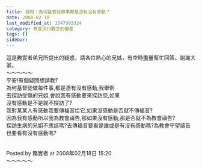 ```yaml
---
title: 發問：為何基督徒做事都是憑有沒有感動？
date: 2008-02-18
last_modified_at: 1547993324
category: 教會流行觀念的偏差
tags: []
sidebar: 
---
```


<p>這是務實者弟兄所提出的疑惑，請各位熱心的兄姊，有空時盡量幫忙回答。謝謝大家。<br/><!--more-->～～～～～<br/>平安!有個疑問想請教?<br/>為何基督徒做每件事,都是憑有沒有感動,我舉例<br/>去探訪受傷的兄姐,會說我有感動要來探訪您,如果<br/>沒有感動是不是就不探訪了?<br/>我對某某人有感動我要傳福音给它,如果沒感動是否就不傳福音?<br/>因為我有感動所以我為教會禱告,那如果沒有感動,那是否就不為教會禱告?<br/>探訪生病的兄姐不應該嗎?去傳福音要看是誰或是有沒有感動嗎?為教會守望禱告也要看有沒有感動嗎?<br/><br/><br/>Posted by 務實者 at 2008年02月18日 15:20 <br/>～～～～～</p>